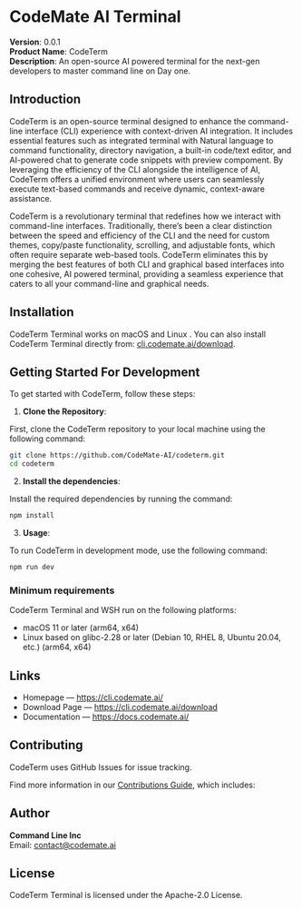
# CodeMate AI Terminal

**Version**: 0.0.1  
**Product Name**: CodeTerm  
**Description**: An open-source AI powered terminal for the next-gen developers to master command line on Day one.

## Introduction

CodeTerm is an open-source terminal designed to enhance the command-line interface (CLI) experience with context-driven AI integration. It includes essential features such as integrated terminal with Natural language to command functionality, directory navigation, a built-in code/text editor, and AI-powered chat to generate code snippets with preview compoment. By leveraging the efficiency of the CLI alongside the intelligence of AI, CodeTerm offers a unified environment where users can seamlessly execute text-based commands and receive dynamic, context-aware assistance.

CodeTerm is a revolutionary terminal that redefines how we interact with command-line interfaces. Traditionally, there’s been a clear distinction between the speed and efficiency of the CLI and the need for custom themes, copy/paste functionality, scrolling, and adjustable fonts, which often require separate web-based tools. CodeTerm eliminates this by merging the best features of both CLI and graphical based interfaces into one cohesive, AI powered terminal, providing a seamless experience that caters to all your command-line and graphical needs.


## Installation

CodeTerm Terminal works on macOS and Linux .
You can also install CodeTerm Terminal directly from: [cli.codemate.ai/download](https://cli.codemate.ai/download).



## Getting Started For Development 


To get started with CodeTerm, follow these steps:

1. **Clone the Repository**:

First, clone the CodeTerm repository to your local machine using the following command:


```sh
git clone https://github.com/CodeMate-AI/codeterm.git
cd codeterm
```

2. **Install the dependencies**:

Install the required dependencies by running the command:
```sh
npm install
```
3. **Usage**:

To run CodeTerm in development mode, use the following command:

```sh
npm run dev
```


### Minimum requirements

CodeTerm Terminal and WSH run on the following platforms:

- macOS 11 or later (arm64, x64)
- Linux based on glibc-2.28 or later (Debian 10, RHEL 8, Ubuntu 20.04, etc.) (arm64, x64)

## Links

- Homepage &mdash; https://cli.codemate.ai/
- Download Page &mdash; https://cli.codemate.ai/download
- Documentation &mdash; https://docs.codemate.ai/


## Contributing

CodeTerm uses GitHub Issues for issue tracking.

Find more information in our [Contributions Guide](CONTRIBUTING.md), which includes:


## Author

**Command Line Inc**  
Email: [contact@codemate.ai](mailto:contact@codemate.ai)

## License

CodeTerm Terminal is licensed under the Apache-2.0 License.